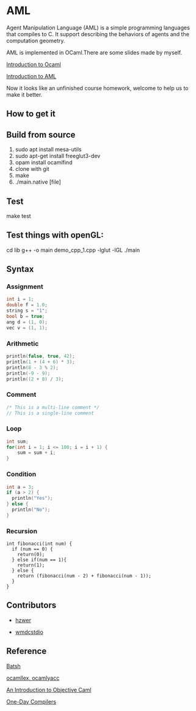 # AML

Agent Manipulation Language (AML) is a simple programming languages that compiles to C. It support describing the behaviors of agents and the computation geometry.

AML is implemented in OCaml.There are some slides made by myself.

[Introduction to Ocaml](https://drive.google.com/file/d/1EE53Btye7TAuW0bBTSjNVrvH-40I1ifR/view?usp=sharing)

[Introduction to AML](https://drive.google.com/file/d/1BtA4K1q3Tp2fpJ_MfmQF-BdTkDTEem14/view?usp=sharing)

Now it looks like an unfinished course homework, welcome to help us to make it better.

## How to get it

## Build from source

1. sudo apt install mesa-utils
2. sudo apt-get install freeglut3-dev
3. opam install ocamlfind
4. clone with git
5. make
6. ./main.native [file]

## Test

make test

## Test things with openGL:
cd lib
g++ -o main demo_cpp_1.cpp -lglut -lGL
./main

## Syntax

### Assignment
```c
int i = 1;
double f = 1.0;
string s = "1";
bool b = true;
ang d = (1, 0);
vec v = (1, 1);
```

### Arithmetic
```c
println(false, true, 42);
println(1 + (4 + 6) * 3);
println(8 - 3 % 2);
println(-9 - 9);
println((2 + 8) / 3);
```

### Comment
```c
/* This is a multi-line comment */
// This is a single-line comment
```

### Loop
```c
int sum;
for(int i = 1; i <= 100; i = i + 1) {
    sum = sum + i;
}
```

### Condition
```c
int a = 3;
if (a > 2) {
  println("Yes");
} else {
  println("No");
}
```

### Recursion

```
int fibonacci(int num) {
  if (num == 0) {
    return(0);
  } else if(num == 1){
    return(1);
  } else {
    return (fibonacci(num - 2) + fibonacci(num - 1));
  }
}
```
## Contributors
* [hzwer](https://github.com/hzwer)

* [wmdcstdio](https://github.com/wmdcstdio)

## Reference

[Batsh](https://github.com/BYVoid/Batsh)

[ocamllex, ocamlyacc](http://caml.inria.fr/pub/docs/manual-ocaml/lexyacc.html)

[An Introduction to Objective Caml](http://www1.cs.columbia.edu/~sedwards/classes/2014/w4115-fall/ocaml.pdf)

[One-Day Compilers](http://venge.net/graydon/talks/mkc/html/index.html)
